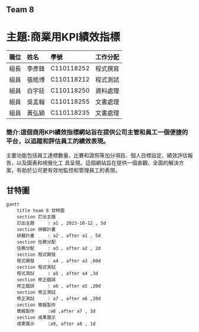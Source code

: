 ## Team 8
# 主題:商業用KPI績效指標
| **職位** | **姓名** | **學號** | **工作分配**|
| :---     |  :---       |  :---   | :---      |
|   組長   | 李彥鋒   | C110118252  |     程式撰寫      |
|   組員   | 張皓博   | C110118212  |     程式測試      |
|   組員   | 白宇廷   | C110118250  |     資料處理      |
|   組員   | 吳孟翰   | C110118255  |     文書處理      |
|   組員   | 黃弘穎   | C110118235  |     文書處理      |

### 簡介:這個商用KPI績效指標網站旨在提供公司主管和員工一個便捷的平台，以追蹤和評估員工的績效表現。
主要功能包括員工達標數量、比賽和證照等加分項目、個人目標設定、績效評估報告，以及圖表和視覺化工
具呈現。這個網站旨在提供一個直觀、全面的解決方案，有助於公司更有效地監控和管理員工的表現。

## 甘特圖
```mermaid
gantt
    title team 8 甘特圖
    section 訂出主題
    訂出主題     : a1 , 2023-10-12 , 5d
    section 研擬計畫
    研擬計畫     : a2 , after a1 , 5d
    section 任務分配
    任務分配     : a3 , after a2 , 2d
    section 程式開發
    程式開發     : a4 , after a3 ,60d
    section 程式測試
    程式測試     : a5 , after a4 ,3d
    section 修正錯誤
    修正錯誤     : a6 , after a5 ,20d
    section 修正測試
    修正測試     : a7 , after a6 ,20d
    section 簡報製作
    簡報製作     :a8 ,after a7 , 3d
    section 成果展示
    成果展示     :a9, after a8 , 1d
```



